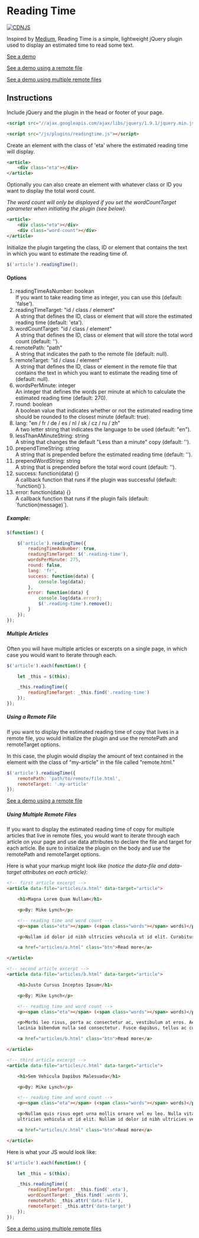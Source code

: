 # Reading Time
[![CDNJS](https://img.shields.io/cdnjs/v/reading-time.svg)](https://cdnjs.com/libraries/reading-time)

Inspired by [Medium](http://medium.com), Reading Time is a simple, lightweight jQuery plugin used to display an estimated time to read some text.

<a href="http://michael-lynch.github.io/reading-time/" target="_blank">See a demo</a>

<a href="http://michael-lynch.github.io/reading-time/remote.html" target="_blank">See a demo using a remote file</a>

<a href="http://michael-lynch.github.io/reading-time/remote-multiple.html" target="_blank">See a demo using multiple remote files</a>

## Instructions

Include jQuery and the plugin in the head or footer of your page.

```html
<script src="//ajax.googleapis.com/ajax/libs/jquery/1.9.1/jquery.min.js"></script>

<script src="/js/plugins/readingtime.js"></script>
```

Create an element with the class of 'eta' where the estimated reading time will display.

```html
<article>
	<div class="eta"></div>
</article>
```

Optionally you can also create an element with whatever class or ID you want to display the total word count.

<em>The word count will only be displayed if you set the wordCountTarget parameter when initiating the plugin (see below).</em>

```html
<article>
	<div class="eta"></div>
	<div class="word-count"></div>
</article>
```

Initialize the plugin targeting the class, ID or element that contains the text in which you want to estimate the reading time of.

```js
$('article').readingTime();
```

#### Options

<ol>

<li>
readingTimeAsNumber: boolean
<br />If you want to take reading time as integer, you can use this (default: 'false').
</li>

<li>
readingTimeTarget: "id / class / element"
<br />A string that defines the ID, class or element that will store the estimated reading time (default: 'eta').
</li>

<li>wordCountTarget: "id / class / element"
<br />A string that defines the ID, class or element that will store the total word count (default: '').
</li>

<li>remotePath: "path"
<br />A string that indicates the path to the remote file (default: null).
</li>

<li>remoteTarget: "id / class / element"
<br />A string that defines the ID, class or element in the remote file that contains the text in which you want to estimate the reading time of (default: null).
</li>

<li>wordsPerMinute: integer
<br />An integer that defines the words per minute at which to calculate the estimated reading time (default: 270).
</li>

<li>round: boolean
<br />A boolean value that indicates whether or not the estimated reading time should be rounded to the closest minute (default: true).
</li>

<li>lang: "en / fr / de / es / nl / sk / cz / ru / zh"
<br />A two letter string that indicates the language to be used (default: "en").
</li>

<li>lessThanAMinuteString: string
<br />A string that changes the default "Less than a minute" copy (default: '').
</li>

<li>prependTimeString: string
<br />A string that is prepended before the estimated reading time (default: '').
</li>

<li>prependWordString: string
<br />A string that is prepended before the total word count (default: '').
</li>

<li>success: function(data) {}
<br />A callback function that runs if the plugin was successful (default: `function()`).
</li>

<li>error: function(data) {}
<br />A callback function that runs if the plugin fails (default: `function(message)`).
</li>

</ol>

##### Example:

```js
$(function() {

	$('article').readingTime({
		readingTimeAsNumber: true,
		readingTimeTarget: $('.reading-time'),
		wordsPerMinute: 275,
		round: false,
		lang: 'fr',
		success: function(data) {
			console.log(data);
		},
		error: function(data) {
			console.log(data.error);
			$('.reading-time').remove();
		}
	});
});
```

##### Multiple Articles

Often you will have multiple articles or excerpts on a single page, in which case you would want to iterate through each.

```js
$('article').each(function() {

	let _this = $(this);

	_this.readingTime({
		readingTimeTarget: _this.find('.reading-time')
	});
});
```

##### Using a Remote File

If you want to display the estimated reading time of copy that lives in a remote file, you would initialize the plugin and use the remotePath and remoteTarget options.

In this case, the plugin would display the amount of text contained in the element with the class of "my-article" in the file called "remote.html."

```js
$('article').readingTime({
	remotePath: 'path/to/remote/file.html',
	remoteTarget: '.my-article'
});
```

<a href="http://michael-lynch.github.io/reading-time/remote.html" target="_blank">See a demo using a remote file</a>

##### Using Multiple Remote Files

If you want to display the estimated reading time of copy for multiple articles that live in remote files, you would want to iterate through each article on your page and use data attributes to declare the file and target for each article. Be sure to initialize the plugin on the body and use the remotePath and remoteTarget options.

Here is what your markup might look like <em>(notice the data-file and data-target attributes on each article)</em>:

```html
<!-- first article excerpt -->
<article data-file="articles/a.html" data-target="article">

	<h1>Magna Lorem Quam Nullam</h1>

	<p>By: Mike Lynch</p>

	<!-- reading time and word count -->
	<p><span class="eta"></span> (<span class="words"></span> words)</p>

	<p>Nullam id dolor id nibh ultricies vehicula ut id elit. Curabitur blandit tempus porttitor. Nulla vitae elit libero, a pharetra augue. Lorem ipsum dolor sit amet, consectetur adipiscing elit.</p>

	<a href="articles/a.html" class="btn">Read more</a>

</article>

<!-- second article excerpt -->
<article data-file="articles/b.html" data-target="article">

	<h1>Justo Cursus Inceptos Ipsum</h1>

	<p>By: Mike Lynch</p>

	<!-- reading time and word count -->
	<p><span class="eta"></span> (<span class="words"></span> words)</p>

	<p>Morbi leo risus, porta ac consectetur ac, vestibulum at eros. Aenean eu leo quam. Pellentesque ornare sem lacinia quam venenatis vestibulum. Aenean
	lacinia bibendum nulla sed consectetur. Fusce dapibus, tellus ac cursus commodo, tortor mauris condimentum nibh, ut fermentum massa justo sit amet risus.</p>

	<a href="articles/b.html" class="btn">Read more</a>

</article>

<!-- third article excerpt -->
<article data-file="articles/c.html" data-target="article">

	<h1>Sem Vehicula Dapibus Malesuada</h1>

	<p>By: Mike Lynch</p>

	<!-- reading time and word count -->
	<p><span class="eta"></span> (<span class="words"></span> words)</p>

	<p>Nullam quis risus eget urna mollis ornare vel eu leo. Nulla vitae elit libero, a pharetra augue. Maecenas faucibus mollis interdum. Nullam id dolor id nibh
	ultricies vehicula ut id elit. Nullam id dolor id nibh ultricies vehicula ut id elit.</p>

	<a href="articles/c.html" class="btn">Read more</a>

</article>
```

Here is what your JS would look like:

```js
$('article').each(function() {

	let _this = $(this);

	_this.readingTime({
		readingTimeTarget: _this.find('.eta'),
		wordCountTarget: _this.find('.words'),
		remotePath: _this.attr('data-file'),
		remoteTarget: _this.attr('data-target')
	});
});
```

<a href="http://michael-lynch.github.io/reading-time/remote-multiple.html" target="_blank">See a demo using multiple remote files</a>

